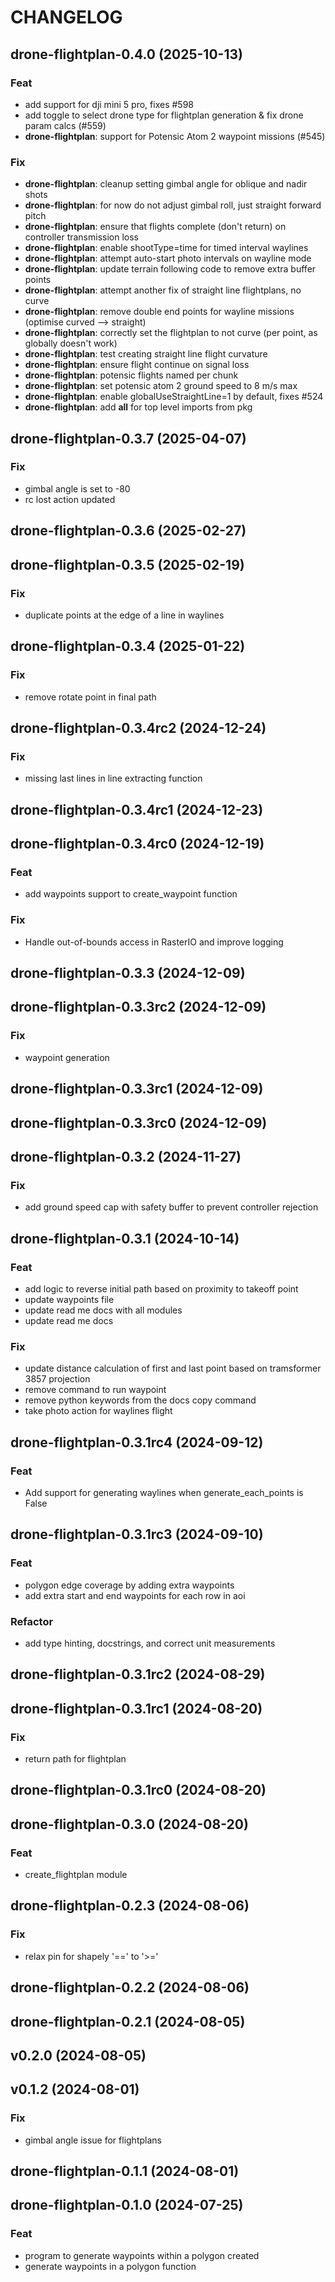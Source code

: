 # CHANGELOG

## drone-flightplan-0.4.0 (2025-10-13)

### Feat

- add support for dji mini 5 pro, fixes #598
- add toggle to select drone type for flightplan generation & fix drone param calcs (#559)
- **drone-flightplan**: support for Potensic Atom 2 waypoint missions (#545)

### Fix

- **drone-flightplan**: cleanup setting gimbal angle for oblique and nadir shots
- **drone-flightplan**: for now do not adjust gimbal roll, just straight forward pitch
- **drone-flightplan**: ensure that flights complete (don't return) on controller transmission loss
- **drone-flightplan**: enable shootType=time for timed interval waylines
- **drone-flightplan**: attempt auto-start photo intervals on wayline mode
- **drone-flightplan**: update terrain following code to remove extra buffer points
- **drone-flightplan**: attempt another fix of straight line flightplans, no curve
- **drone-flightplan**: remove double end points for wayline missions (optimise curved --> straight)
- **drone-flightplan**: correctly set the flightplan to not curve (per point, as globally doesn't work)
- **drone-flightplan**: test creating straight line flight curvature
- **drone-flightplan**: ensure flight continue on signal loss
- **drone-flightplan**: potensic flights named per chunk
- **drone-flightplan**: set potensic atom 2 ground speed to 8 m/s max
- **drone-flightplan**: enable globalUseStraightLine=1 by default, fixes #524
- **drone-flightplan**: add **all** for top level imports from pkg

## drone-flightplan-0.3.7 (2025-04-07)

### Fix

- gimbal angle is set to -80
- rc lost action updated

## drone-flightplan-0.3.6 (2025-02-27)

## drone-flightplan-0.3.5 (2025-02-19)

### Fix

- duplicate points at the edge of a line in waylines

## drone-flightplan-0.3.4 (2025-01-22)

### Fix

- remove rotate point in final path

## drone-flightplan-0.3.4rc2 (2024-12-24)

### Fix

- missing last lines in line extracting function

## drone-flightplan-0.3.4rc1 (2024-12-23)

## drone-flightplan-0.3.4rc0 (2024-12-19)

### Feat

- add waypoints support to create_waypoint function

### Fix

- Handle out-of-bounds access in RasterIO and improve logging

## drone-flightplan-0.3.3 (2024-12-09)

## drone-flightplan-0.3.3rc2 (2024-12-09)

### Fix

- waypoint generation

## drone-flightplan-0.3.3rc1 (2024-12-09)

## drone-flightplan-0.3.3rc0 (2024-12-09)

## drone-flightplan-0.3.2 (2024-11-27)

### Fix

- add ground speed cap with safety buffer to prevent controller rejection

## drone-flightplan-0.3.1 (2024-10-14)

### Feat

- add logic to reverse initial path based on proximity to takeoff point
- update waypoints file
- update read me docs with all modules
- update read me docs

### Fix

- update distance calculation of first and last point based on tramsformer 3857 projection
- remove command to run waypoint
- remove python keywords from the docs copy command
- take photo action for waylines flight

## drone-flightplan-0.3.1rc4 (2024-09-12)

### Feat

- Add support for generating waylines when generate_each_points is False

## drone-flightplan-0.3.1rc3 (2024-09-10)

### Feat

- polygon edge coverage by adding extra waypoints
- add extra start and end waypoints for each row in aoi

### Refactor

- add type hinting, docstrings, and correct unit measurements

## drone-flightplan-0.3.1rc2 (2024-08-29)

## drone-flightplan-0.3.1rc1 (2024-08-20)

### Fix

- return path for flightplan

## drone-flightplan-0.3.1rc0 (2024-08-20)

## drone-flightplan-0.3.0 (2024-08-20)

### Feat

- create_flightplan module

## drone-flightplan-0.2.3 (2024-08-06)

### Fix

- relax pin for shapely '==' to '>='

## drone-flightplan-0.2.2 (2024-08-06)

## drone-flightplan-0.2.1 (2024-08-05)

## v0.2.0 (2024-08-05)

## v0.1.2 (2024-08-01)

### Fix

- gimbal angle issue for flightplans

## drone-flightplan-0.1.1 (2024-08-01)

## drone-flightplan-0.1.0 (2024-07-25)

### Feat

- program to generate waypoints within a polygon created
- generate waypoints in a polygon function
